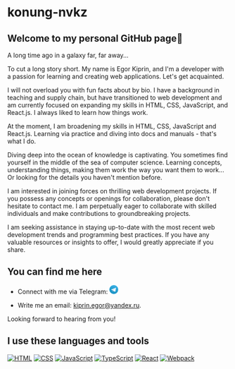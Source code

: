 # konung-nvkz

## Welcome to my personal GitHub page👋

A long time ago in a galaxy far, far away...

To cut a long story short.
My name is Egor Kiprin, and I'm a developer with a passion for learning and creating web applications. Let's get acquainted.

I will not overload you with fun facts about by bio. I have a background in teaching and supply chain, but have transitioned to web development and am currently focused on expanding my skills in HTML, CSS, JavaScript, and React.js. I always liked to learn how things work.

At the moment, I am broadening my skills in HTML, CSS, JavaScript and React.js. Learning via practice and diving into docs and manuals - that's what I do.

Diving deep into the ocean of knowledge is captivating.
You sometimes find yourself in the middle of the sea of computer science. Learning concepts, understanding things, making them work the way you want them to work... Or looking for the details you haven't mention before.

I am interested in joining forces on thrilling web development projects. If you possess any concepts or openings for collaboration, please don't hesitate to contact me. I am perpetually eager to collaborate with skilled individuals and make contributions to groundbreaking projects.

I am seeking assistance in staying up-to-date with the most recent web development trends and programming best practices. If you have any valuable resources or insights to offer, I would greatly appreciate if you share.

## You can find me here

+ Connect with me via Telegram: [<img src="/icons/telegram.svg" alt="Telegram" width="20" height="20" alt="Telegram">](https://t.me/kiprin_egor)

+ Write me an email:
[kiprin.egor@yandex.ru](mailto:kiprin.egor@yandex.ru).

Looking forward to hearing from you!

## I use these languages and tools

[![HTML](https://raw.githubusercontent.com/konung-nvkz/konung-nvkz/blob/main/icons/html.svg|width=25px)](https://www.w3.org/html/)
[![CSS](https://raw.githubusercontent.com/konung-nvkz/konung-nvkz/blob/main/icons/css.svg|width=25px)](https://www.w3schools.com/css/)
[![JavaScript](https://raw.githubusercontent.com/konung-nvkz/konung-nvkz/blob/main/icons/javascript.svg|width=25px)](https://developer.mozilla.org/en-US/docs/Web/JavaScript)
[![TypeScript](https://raw.githubusercontent.com/konung-nvkz/konung-nvkz/blob/main/icons/typescript.svg|width=25px)](https://www.typescriptlang.org/)
[![React](https://raw.githubusercontent.com/konung-nvkz/konung-nvkz/blob/main/icons/react.svg|width=25px)](https://reactjs.org/)
[![Webpack](https://raw.githubusercontent.com/konung-nvkz/konung-nvkz/blob/main/icons/webpack.svg|width=25px)](https://webpack.js.org/)

<!-- 
## I use these languages and tools

[![HTML](/icons/html.svg)](https://www.w3.org/html/)
[![CSS](/icons/css.svg)](https://www.w3schools.com/css/)
[![JavaScript](/icons/javascript.svg)](https://developer.mozilla.org/en-US/docs/Web/JavaScript)
[![TypeScript](/icons/typescript.svg)](https://www.typescriptlang.org/)
[![React](/icons/react.svg)](https://reactjs.org/)
[![Webpack](/icons/webpack.svg)](https://webpack.js.org/) -->

<!--
**konung-nvkz/konung-nvkz** is a ✨ _special_ ✨ repository because its `README.md` (this file) appears on your GitHub profile.

Here are some ideas to get you started:

- 🔭 I’m currently working on ...
- 🌱 I’m currently learning ...
- 👯 I’m looking to collaborate on ...
- 🤔 I’m looking for help with ...
- 💬 Ask me about ...
- 📫 How to reach me: ...
- 😄 Pronouns: ...
- ⚡ Fun fact: ...
-->
